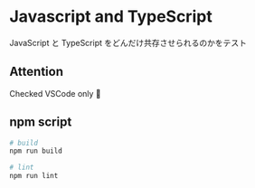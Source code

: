 # Javascript and TypeScript
JavaScript と TypeScript をどんだけ共存させられるのかをテスト

## Attention
Checked VSCode only 👀

## npm script
```bash
# build
npm run build

# lint
npm run lint
```
